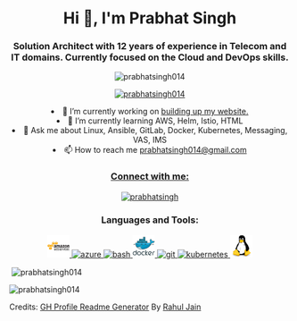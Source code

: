 <h1 align="center">Hi 👋, I'm Prabhat Singh</h1>
<h3 align="center">Solution Architect with 12 years of experience in Telecom and IT domains. Currently focused on the Cloud and DevOps skills.</h3>

<p align="center"> <img src="https://komarev.com/ghpvc/?username=prabhatsingh014&label=Profile%20views&color=0e75b6&style=flat" alt="prabhatsingh014" /> </p>

<p align="center"> <a href="https://github.com/ryo-ma/github-profile-trophy"><img src="https://github-profile-trophy.vercel.app/?username=prabhatsingh014" alt="prabhatsingh014" /></a> </p>

<li align="center">🔭 I’m currently working on <a href="https://prabhatsingh014.github.io/">building up my website.</a></li>

<li align="center">🌱 I’m currently learning AWS, Helm, Istio, HTML</li>

<li align="center">💬 Ask me about Linux, Ansible, GitLab, Docker, Kubernetes, Messaging, VAS, IMS</li>

<li align="center">📫 How to reach me <a href="mailto:prabhatsingh014@gmail.com">prabhatsingh014@gmail.com</li>

<h3 align="center">Connect with me:</h3>
<p align="center">
<a href="https://linkedin.com/in/prabhatsingh" target="blank"><img align="center" src="https://raw.githubusercontent.com/rahuldkjain/github-profile-readme-generator/master/src/images/icons/Social/linked-in-alt.svg" alt="prabhatsingh" height="30" width="40" /></a>
</p>

<h3 align="center">Languages and Tools:</h3>
<p align="center"> <a href="https://aws.amazon.com" target="_blank" rel="noreferrer"> <img src="https://raw.githubusercontent.com/devicons/devicon/master/icons/amazonwebservices/amazonwebservices-original-wordmark.svg" alt="aws" width="40" height="40"/> </a> <a href="https://azure.microsoft.com/en-in/" target="_blank" rel="noreferrer"> <img src="https://www.vectorlogo.zone/logos/microsoft_azure/microsoft_azure-icon.svg" alt="azure" width="40" height="40"/> </a> <a href="https://www.gnu.org/software/bash/" target="_blank" rel="noreferrer"> <img src="https://www.vectorlogo.zone/logos/gnu_bash/gnu_bash-icon.svg" alt="bash" width="40" height="40"/> </a> <a href="https://www.docker.com/" target="_blank" rel="noreferrer"> <img src="https://raw.githubusercontent.com/devicons/devicon/master/icons/docker/docker-original-wordmark.svg" alt="docker" width="40" height="40"/> </a> <a href="https://git-scm.com/" target="_blank" rel="noreferrer"> <img src="https://www.vectorlogo.zone/logos/git-scm/git-scm-icon.svg" alt="git" width="40" height="40"/> </a> <a href="https://kubernetes.io" target="_blank" rel="noreferrer"> <img src="https://www.vectorlogo.zone/logos/kubernetes/kubernetes-icon.svg" alt="kubernetes" width="40" height="40"/> </a> <a href="https://www.linux.org/" target="_blank" rel="noreferrer"> <img src="https://raw.githubusercontent.com/devicons/devicon/master/icons/linux/linux-original.svg" alt="linux" width="40" height="40"/> </a> </p>

<p>&nbsp;<img align="center" src="https://github-readme-stats.vercel.app/api?username=prabhatsingh014&show_icons=true&locale=en" alt="prabhatsingh014" /></p>

<p><img vertical-align="middle" src="https://github-readme-streak-stats.herokuapp.com/?user=prabhatsingh014&" alt="prabhatsingh014" /></p>

<p>Credits: <a href="https://rahuldkjain.github.io/gh-profile-readme-generator/">GH Profile Readme Generator</a> By <a href="https://github.com/rahuldkjain">Rahul Jain</a></p>